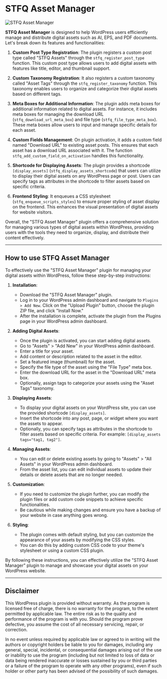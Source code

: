 # STFQ Asset Manager

![STFQ Asset Manager](https://github.com/heliogoodbye/STFQ-Asset-Manager/assets/105381685/93b3593f-4401-43da-92f3-1bf54466b352)

**STFQ Asset Manager** is designed to help WordPress users efficiently manage and distribute digital assets such as AI, EPS, and PDF documents. Let's break down its features and functionalities:

1. **Custom Post Type Registration**: The plugin registers a custom post type called "STFQ Assets" through the `stfq_register_post_type` function. This custom post type allows users to add digital assets with features like title, editor, and thumbnail support.

2. **Custom Taxonomy Registration**: It also registers a custom taxonomy called "Asset Tags" through the `stfq_register_taxonomy` function. This taxonomy enables users to organize and categorize their digital assets based on different tags.

3. **Meta Boxes for Additional Information**: The plugin adds meta boxes for additional information related to digital assets. For instance, it includes meta boxes for managing the download URL (`stfq_download_url_meta_box`) and file type (`stfq_file_type_meta_box`). These meta boxes allow users to input and manage specific details for each asset.

4. **Custom Fields Management**: On plugin activation, it adds a custom field named "Download URL" to existing asset posts. This ensures that each asset has a download URL associated with it. The function `stfq_add_custom_field_on_activation` handles this functionality.

5. **Shortcode for Displaying Assets**: The plugin provides a shortcode `[display_assets]` (`stfq_display_assets_shortcode`) that users can utilize to display their digital assets on any WordPress page or post. Users can specify tags as attributes in the shortcode to filter assets based on specific criteria.

6. **Frontend Styling**: It enqueues a CSS stylesheet (`stfq_enqueue_scripts_styles`) to ensure proper styling of asset display on the frontend. This enhances the visual presentation of digital assets for website visitors.

Overall, the "STFQ Asset Manager" plugin offers a comprehensive solution for managing various types of digital assets within WordPress, providing users with the tools they need to organize, display, and distribute their content effectively.

---

## How to use STFQ Asset Manager

To effectively use the "STFQ Asset Manager" plugin for managing your digital assets within WordPress, follow these step-by-step instructions:

1. **Installation**:
   - Download the "STFQ Asset Manager" plugin.
   - Log in to your WordPress admin dashboard and navigate to `Plugins > Add New`. Click on the "Upload Plugin" button, choose the plugin ZIP file, and click "Install Now."
   - After the installation is complete, activate the plugin from the Plugins page in your WordPress admin dashboard.

2. **Adding Digital Assets**:
   - Once the plugin is activated, you can start adding digital assets.
   - Go to "Assets" > "Add New" in your WordPress admin dashboard.
   - Enter a title for your asset.
   - Add content or description related to the asset in the editor.
   - Set a featured image (thumbnail) for the asset.
   - Specify the file type of the asset using the "File Type" meta box.
   - Enter the download URL for the asset in the "Download URL" meta box.
   - Optionally, assign tags to categorize your assets using the "Asset Tags" taxonomy.

3. **Displaying Assets**:
   - To display your digital assets on your WordPress site, you can use the provided shortcode `[display_assets]`.
   - Insert the shortcode into any post, page, or widget where you want the assets to appear.
   - Optionally, you can specify tags as attributes in the shortcode to filter assets based on specific criteria. For example: `[display_assets tags="tag1, tag2"]`.

4. **Managing Assets**:
   - You can edit or delete existing assets by going to "Assets" > "All Assets" in your WordPress admin dashboard.
   - From the asset list, you can edit individual assets to update their details or delete assets that are no longer needed.

5. **Customization**:
   - If you need to customize the plugin further, you can modify the plugin files or add custom code snippets to achieve specific functionalities.
   - Be cautious while making changes and ensure you have a backup of your website in case anything goes wrong.

6. **Styling**:
   - The plugin comes with default styling, but you can customize the appearance of your assets by modifying the CSS styles.
   - You can do this by adding custom CSS code to your theme's stylesheet or using a custom CSS plugin.

By following these instructions, you can effectively utilize the "STFQ Asset Manager" plugin to manage and showcase your digital assets on your WordPress website.

---

## Disclaimer

This WordPress plugin is provided without warranty. As the program is licensed free of charge, there is no warranty for the program, to the extent permitted by applicable law. The entire risk as to the quality and performance of the program is with you. Should the program prove defective, you assume the cost of all necessary servicing, repair, or correction.

In no event unless required by applicable law or agreed to in writing will the authors or copyright holders be liable to you for damages, including any general, special, incidental, or consequential damages arising out of the use or inability to use the program (including but not limited to loss of data or data being rendered inaccurate or losses sustained by you or third parties or a failure of the program to operate with any other programs), even if such holder or other party has been advised of the possibility of such damages.
